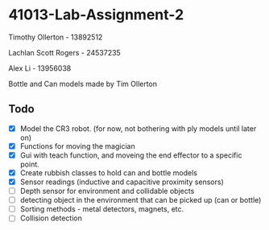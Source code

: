 # 41013-Lab-Assignment-2

Timothy Ollerton - 13892512

Lachlan Scott Rogers - 24537235

Alex Li - 13956038

Bottle and Can models made by Tim Ollerton

## Todo
- [x] Model the CR3 robot. (for now, not bothering with ply models until later on)
- [x] Functions for moving the magician
- [x] Gui with teach function, and moveing the end effector to a specific point.
- [x] Create rubbish classes to hold can and bottle models
- [x] Sensor readings (inductive and capacitive proximity sensors)
- [ ] Depth sensor for environment and collidable objects
- [ ] detecting object in the environment that can be picked up (can or bottle)
- [ ] Sorting methods - metal detectors, magnets, etc.
- [ ] Collision detection
